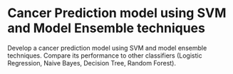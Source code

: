 # Cancer Prediction model using SVM and Model Ensemble techniques
Develop a cancer prediction model using SVM and model ensemble techniques. Compare its performance to other classifiers (Logistic Regression, Naive Bayes, Decision Tree, Random Forest).
